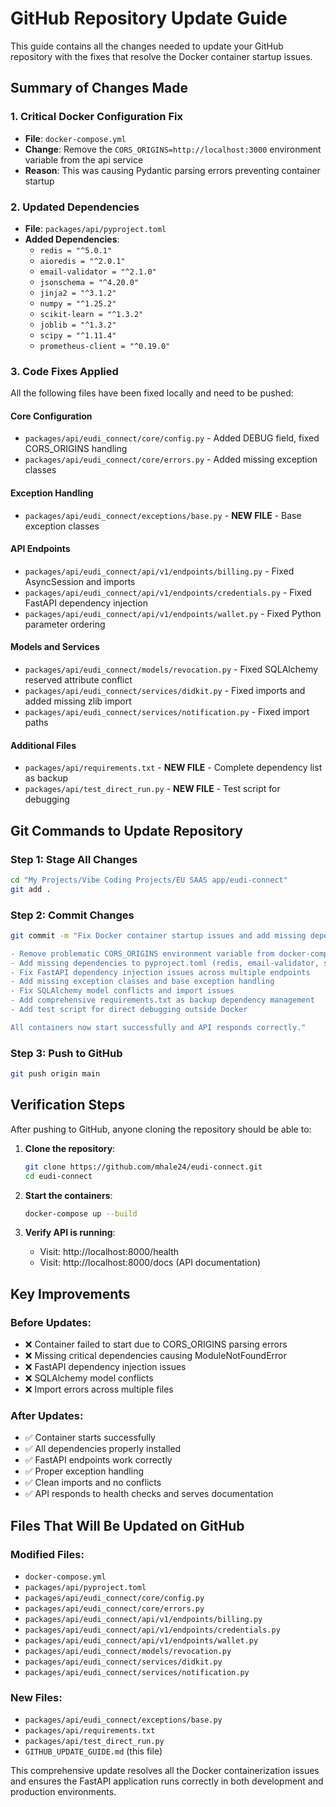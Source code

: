 # GitHub Repository Update Guide

This guide contains all the changes needed to update your GitHub repository with the fixes that resolve the Docker container startup issues.

## Summary of Changes Made

### 1. Critical Docker Configuration Fix
- **File**: `docker-compose.yml`
- **Change**: Remove the `CORS_ORIGINS=http://localhost:3000` environment variable from the api service
- **Reason**: This was causing Pydantic parsing errors preventing container startup

### 2. Updated Dependencies
- **File**: `packages/api/pyproject.toml`
- **Added Dependencies**:
  - `redis = "^5.0.1"`
  - `aioredis = "^2.0.1"`
  - `email-validator = "^2.1.0"`
  - `jsonschema = "^4.20.0"`
  - `jinja2 = "^3.1.2"`
  - `numpy = "^1.25.2"`
  - `scikit-learn = "^1.3.2"`
  - `joblib = "^1.3.2"`
  - `scipy = "^1.11.4"`
  - `prometheus-client = "^0.19.0"`

### 3. Code Fixes Applied
All the following files have been fixed locally and need to be pushed:

#### Core Configuration
- `packages/api/eudi_connect/core/config.py` - Added DEBUG field, fixed CORS_ORIGINS handling
- `packages/api/eudi_connect/core/errors.py` - Added missing exception classes

#### Exception Handling
- `packages/api/eudi_connect/exceptions/base.py` - **NEW FILE** - Base exception classes

#### API Endpoints
- `packages/api/eudi_connect/api/v1/endpoints/billing.py` - Fixed AsyncSession and imports
- `packages/api/eudi_connect/api/v1/endpoints/credentials.py` - Fixed FastAPI dependency injection
- `packages/api/eudi_connect/api/v1/endpoints/wallet.py` - Fixed Python parameter ordering

#### Models and Services
- `packages/api/eudi_connect/models/revocation.py` - Fixed SQLAlchemy reserved attribute conflict
- `packages/api/eudi_connect/services/didkit.py` - Fixed imports and added missing zlib import
- `packages/api/eudi_connect/services/notification.py` - Fixed import paths

#### Additional Files
- `packages/api/requirements.txt` - **NEW FILE** - Complete dependency list as backup
- `packages/api/test_direct_run.py` - **NEW FILE** - Test script for debugging

## Git Commands to Update Repository

### Step 1: Stage All Changes
```bash
cd "My Projects/Vibe Coding Projects/EU SAAS app/eudi-connect"
git add .
```

### Step 2: Commit Changes
```bash
git commit -m "Fix Docker container startup issues and add missing dependencies

- Remove problematic CORS_ORIGINS environment variable from docker-compose.yml
- Add missing dependencies to pyproject.toml (redis, email-validator, scientific packages)
- Fix FastAPI dependency injection issues across multiple endpoints
- Add missing exception classes and base exception handling
- Fix SQLAlchemy model conflicts and import issues
- Add comprehensive requirements.txt as backup dependency management
- Add test script for direct debugging outside Docker

All containers now start successfully and API responds correctly."
```

### Step 3: Push to GitHub
```bash
git push origin main
```

## Verification Steps

After pushing to GitHub, anyone cloning the repository should be able to:

1. **Clone the repository**:
   ```bash
   git clone https://github.com/mhale24/eudi-connect.git
   cd eudi-connect
   ```

2. **Start the containers**:
   ```bash
   docker-compose up --build
   ```

3. **Verify API is running**:
   - Visit: http://localhost:8000/health
   - Visit: http://localhost:8000/docs (API documentation)

## Key Improvements

### Before Updates:
- ❌ Container failed to start due to CORS_ORIGINS parsing errors
- ❌ Missing critical dependencies causing ModuleNotFoundError
- ❌ FastAPI dependency injection issues
- ❌ SQLAlchemy model conflicts
- ❌ Import errors across multiple files

### After Updates:
- ✅ Container starts successfully
- ✅ All dependencies properly installed
- ✅ FastAPI endpoints work correctly
- ✅ Proper exception handling
- ✅ Clean imports and no conflicts
- ✅ API responds to health checks and serves documentation

## Files That Will Be Updated on GitHub

### Modified Files:
- `docker-compose.yml`
- `packages/api/pyproject.toml`
- `packages/api/eudi_connect/core/config.py`
- `packages/api/eudi_connect/core/errors.py`
- `packages/api/eudi_connect/api/v1/endpoints/billing.py`
- `packages/api/eudi_connect/api/v1/endpoints/credentials.py`
- `packages/api/eudi_connect/api/v1/endpoints/wallet.py`
- `packages/api/eudi_connect/models/revocation.py`
- `packages/api/eudi_connect/services/didkit.py`
- `packages/api/eudi_connect/services/notification.py`

### New Files:
- `packages/api/eudi_connect/exceptions/base.py`
- `packages/api/requirements.txt`
- `packages/api/test_direct_run.py`
- `GITHUB_UPDATE_GUIDE.md` (this file)

This comprehensive update resolves all the Docker containerization issues and ensures the FastAPI application runs correctly in both development and production environments.